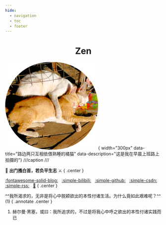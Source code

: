 ```yaml
---
hide:
  - navigation
  - toc
  - footer
---
```


<h1 align="center">
Zen
</h1>

![sleepy-cat](./images/sleepy-cat.png){ width="300px" data-title="路边两只互相依偎熟睡的橘猫" data-description="这是我在早晨上班路上拍摄的"}
///caption
///


:racehorse: **出门搔白首，若负平生志** :crossed_swords:
{ .center }

[:fontawesome-solid-blog:](/blog)
&nbsp;
[:simple-bilibili:](https://space.bilibili.com/231692492/dynamic?spm_id_from=333.1365.my-info.dyns.click)
&nbsp;
[:simple-github:](https://github.com/xiaodaxia-2008)
&nbsp;
[:simple-csdn:](https://blog.csdn.net/xiaozisheng2008_)
&nbsp;
[:simple-rss:](/feed_rss_created.xml)
&nbsp;
[🎇](./interesting/fireworks.html)
{ .center }

^^我所渴求的，无非是将心中脱颖欲出的本性付诸生活。为什么竟如此艰难呢？^^ (1)
{ .annotate .center }

1. 赫尔曼·黑塞，或曰：我所追求的，不过是将我心中呼之欲出的本性付诸实践而已
